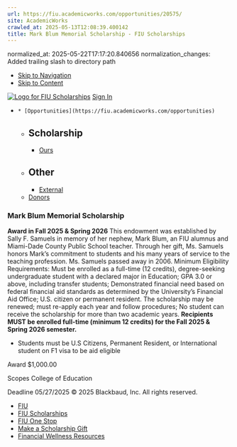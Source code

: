 ```yaml
---
url: https://fiu.academicworks.com/opportunities/20575/
site: AcademicWorks
crawled_at: 2025-05-13T12:08:39.400142
title: Mark Blum Memorial Scholarship - FIU Scholarships
---
```

normalized_at: 2025-05-22T17:17:20.840656
normalization_changes: Added trailing slash to directory path

  * [Skip to Navigation](https://fiu.academicworks.com/opportunities/20575#navigation)
  * [Skip to Content](https://fiu.academicworks.com/opportunities/20575#main)

[![Logo for FIU Scholarships](https://s3.amazonaws.com/static.academicworks.com/clients/fiu/assets/images/logo.png)](http://fiu.academicworks.com) [Sign In](https://fiu.academicworks.com/users/sign_in)
  *     * [Opportunities](https://fiu.academicworks.com/opportunities)
      * ## Scholarship
        * [Ours](https://fiu.academicworks.com/opportunities)
      * ## Other
        * [External](https://fiu.academicworks.com/opportunities/external)
    * [Donors](https://fiu.academicworks.com/donors)


### Mark Blum Memorial Scholarship
**Award in Fall 2025 & Spring 2026**
This endowment was established by Sally F. Samuels in memory of her nephew, Mark Blum, an FIU alumnus and Miami-Dade County Public School teacher. Through her gift, Ms. Samuels honors Mark’s commitment to students and his many years of service to the teaching profession. Ms. Samuels passed away in 2006. 
Minimum Eligibility Requirements:
Must be enrolled as a full-time (12 credits), degree-seeking undergraduate student with a declared major in Education; GPA 3.0 or above, including transfer students; Demonstrated financial need based on federal financial aid standards as determined by the University’s Financial Aid Office; U.S. citizen or permanent resident. The scholarship may be renewed; must re-apply each year and follow procedures; No student can receive the scholarship for more than two academic years.
**Recipients MUST be enrolled full-time (minimum 12 credits) for the Fall 2025 & Spring 2026 semester.**
  * Students must be U.S Citizens, Permanent Resident, or International student on F1 visa to be aid eligible



Award
    $1,000.00 

Scopes
    College of Education 

Deadline
    05/27/2025
© 2025 Blackbaud, Inc. All rights reserved. 
  * [FIU ](http://fiu.edu/)
  * [FIU Scholarships](http://scholarships.fiu.edu)
  * [FIU One Stop](http://onestop.fiu.edu)
  * [Make a Scholarship Gift](https://give.fiu.edu/give-now/)
  * [Financial Wellness Resources](https://go.fiu.edu/iGrad)


